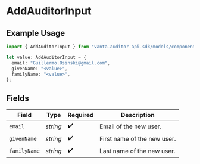 # AddAuditorInput

## Example Usage

```typescript
import { AddAuditorInput } from "vanta-auditor-api-sdk/models/components";

let value: AddAuditorInput = {
  email: "Guillermo.Osinski@gmail.com",
  givenName: "<value>",
  familyName: "<value>",
};
```

## Fields

| Field                       | Type                        | Required                    | Description                 |
| --------------------------- | --------------------------- | --------------------------- | --------------------------- |
| `email`                     | *string*                    | :heavy_check_mark:          | Email of the new user.      |
| `givenName`                 | *string*                    | :heavy_check_mark:          | First name of the new user. |
| `familyName`                | *string*                    | :heavy_check_mark:          | Last name of the new user.  |